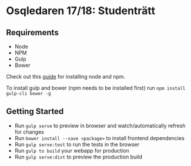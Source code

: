 # Osqledaren 17/18: Studenträtt

## Requirements

- Node
- NPM
- Gulp
- Bower

Check out this [guide](https://changelog.com/posts/install-node-js-with-homebrew-on-os-x ) for installing node and npm.

To install gulp and bower (npm needs to be installed first) run `npm install gulp-cli bower -g`

## Getting Started

- Run `gulp serve` to preview in browser and watch/automatically refresh for changes
- Run `bower install --save <package>` to install frontend dependencies
- Run `gulp serve:test` to run the tests in the browser
- Run `gulp to build` your webapp for production
- Run `gulp serve:dist` to preview the production build
